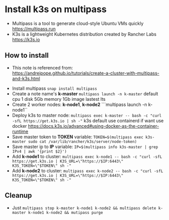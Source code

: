 # Install k3s on multipass
 - Multipass is a tool to generate cloud-style Ubuntu VMs quickly https://multipass.run
 - K3s is a lightweight Kubernetes distribution created by Rancher Labs https://k3s.io

## How to install
* This note is referenced from: https://andreipope.github.io/tutorials/create-a-cluster-with-multipass-and-k3s.html
- Install multipass  ```snap install multipass```
- Create a note name's **k-master**  ```multipass launch -n k-master``` default cpu 1 disk 5Gb memory 1Gb image lastest lts
- Create 2 worker nodes: **k-node1**, **k-node2** ```multipass launch -n k-node1``
- Deploy k3s to master node: ```multipass exec k-master -- bash -c "curl -sfL https://get.k3s.io | sh -"``` k3s default use containerd if want use docker https://docs.k3s.io/advanced#using-docker-as-the-container-runtime
- Save master token to **TOKEN** variable: ```TOKEN=$(multipass exec k3s-master sudo cat /var/lib/rancher/k3s/server/node-token)```
- Save master ip to **IP** variable: ```IP=$(multipass info k3s-master | grep IPv4 | awk '{print $2}')```
- Add **k-node1** to cluster: ```multipass exec k-node1 -- bash -c "curl -sfL https://get.k3s.io | K3S_URL=\"https://$IP:6443\" K3S_TOKEN=\"$TOKEN\" sh -"```
- Add **k-node2** to cluster: ```multipass exec k-node2 -- bash -c "curl -sfL https://get.k3s.io | K3S_URL=\"https://$IP:6443\" K3S_TOKEN=\"$TOKEN\" sh -"```

## Cleanup
- Just ```multipass stop k-master k-node1 k-node2 && multipass delete k-master k-node1 k-node2 && mutipass purge```